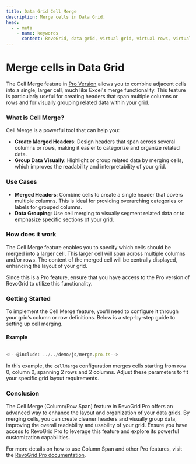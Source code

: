 ```yaml
---
title: Data Grid Cell Merge
description: Merge cells in Data Grid.
head:
  - - meta
    - name: keywords
      content: RevoGrid, data grid, virtual grid, virtual rows, virtual columns,angular data grid, grid performance, large data sets, customizable grid, cell properties, row span, column span, cell merge, data grid cell
---
```


# Merge cells in Data Grid

The Cell Merge feature in [Pro Version](../../pro/index.md) allows you to combine adjacent cells into a single, larger cell, much like Excel's merge functionality. This feature is particularly useful for creating headers that span multiple columns or rows and for visually grouping related data within your grid. 

### What is Cell Merge?

Cell Merge is a powerful tool that can help you:

- **Create Merged Headers**: Design headers that span across several columns or rows, making it easier to categorize and organize related data.
- **Group Data Visually**: Highlight or group related data by merging cells, which improves the readability and interpretability of your grid.

### Use Cases

- **Merged Headers**: Combine cells to create a single header that covers multiple columns. This is ideal for providing overarching categories or labels for grouped columns.
- **Data Grouping**: Use cell merging to visually segment related data or to emphasize specific sections of your grid.

### How does it work

The Cell Merge feature enables you to specify which cells should be merged into a larger cell. This larger cell will span across multiple columns and/or rows. The content of the merged cell will be centrally displayed, enhancing the layout of your grid.

Since this is a Pro feature, ensure that you have access to the Pro version of RevoGrid to utilize this functionality.

### Getting Started

To implement the Cell Merge feature, you'll need to configure it through your grid’s column or row definitions. Below is a step-by-step guide to setting up cell merging.

#### Example

```typescript

<!--@include: ../../demo/js/merge.pro.ts-->

```

In this example, the `cellMerge` configuration merges cells starting from row 0, column 0, spanning 2 rows and 2 columns. Adjust these parameters to fit your specific grid layout requirements.

### Conclusion

The Cell Merge (Column/Row Span) feature in RevoGrid Pro offers an advanced way to enhance the layout and organization of your data grids. By merging cells, you can create cleaner headers and visually group data, improving the overall readability and usability of your grid. Ensure you have access to RevoGrid Pro to leverage this feature and explore its powerful customization capabilities.

For more details on how to use Column Span and other Pro features, visit the [RevoGrid Pro documentation](https://docs.revogrid.com/pro).
